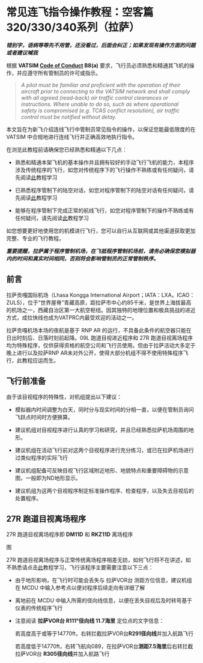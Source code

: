 # 常见连飞指令操作教程：空客篇320/330/340系列（拉萨）

***错别字，语病等等先不用管，还没看过，后面会纠正；如果发现有操作方面的问题或者建议喊我***

根据 **VATSIM [Code of Conduct](https://vatsim.net/docs/policy/code-of-conduct) B8(a)** 要求，飞行员必须熟悉和精通其飞机的操作，并应遵守所有管制员的许可或指示。

  > *A pilot must be familiar and proficient with the operation of their aircraft prior to connecting to the VATSIM network and shall comply with all agreed (read-back) air traffic control clearances or instructions. Where unable to do so, such as where operational safety is compromised (e.g. TCAS conflict resolution), air traffic control must be notified without delay.*

本文旨在为新飞介绍连线飞行中管制员常见指令的操作，以保证您能最低限度的在 VATSIM 中合规地进行连线飞行并正确高效地执行指令。

在浏览此教程前请确保您已经熟悉和精通以下几点：

- 熟悉和精通本架飞机的基本操作并且拥有较好的手动飞行飞机的能力，本程序涉及传统程序的飞行，如您对传统程序下的飞行操作不熟练或有任何疑问，请先阅读[此](https://community.vatprc.net/t/topic/7045)教程学习

- 已熟悉程序管制下的陆空对话，如您对程序管制下的陆空对话有任何疑问，请先阅读[此](https://community.vatprc.net/t/topic/6799)教程学习

- 能够在程序管制下完成正常的航线飞行，如您对程序管制下的操作不熟练或有任何疑问，请先阅读[此](https://github.com/websterzh/vatprc-wiki/blob/Simple-tutorial-Airbus/%E9%A3%9E%E6%9C%BA%E7%AE%80%E6%98%93%E6%93%8D%E7%BA%B5%E6%95%99%E7%A8%8B%EF%BC%9A%E7%A9%BA%E5%AE%A2%E7%AF%87.md)教程学习

如您想要更好地使用您的机模进行飞行，您可以自行从互联网或其他渠道获取更加完整、专业的飞行教程。

***重要提醒，拉萨属于程序管制机场，在飞抵程序管制机场前，请务必确保您模拟器内的时间和真实时间相同，否则将会影响管制员的正常管制秩序。***

## 前言

拉萨贡嘎国际机场（Lhasa Kongga International Airport；IATA：LXA，ICAO：ZULS），位于“世界屋脊”青藏高原，距拉萨市中心约85千米，是世界上海拔最高的机场之一，西藏自治区第一大航空枢纽。因其独特的地理位置和极具挑战的进近方式，成拉快线也成为VATPRC内最受欢迎的活动之一。

拉萨贡嘎机场本场的夜航是基于 RNP AR 的运行，不具备此条件的航空器只能在日出时刻后、日落时刻前起降。09L 跑道目视进近程序和 27R 跑道目视离场程序均为特殊程序，仅供获得资格的航空公司和飞行员使用。但由于拉萨活动大多定于晚上进行以及拉萨RNP AR未对外公开，使得大部分机组不得不使用特殊程序飞行，此教程应运而生。

## 飞行前准备

由于该目视程序的特殊性，对机组提出以下建议：

- 模拟器内时间调整为白天，同时分与现实时间的分相一直，以便在管制员询问飞跃点时间时方便换算。

- 建议机组对目视程序进行认真的学习和研究，并且已经熟悉拉萨机场周围的地形。

- 建议机组在活动飞行前对这两个目视程序进行充分练习，或已在拉萨机场进行过类似程序的实际飞行

- 建议机组配备可反映目视飞行区域附近地形、地貌特点和重要障碍物的示意图，一般即为ND地形显示。

- 建议机组为这两个目视程序制定标准操作程序、检查程序，以及失去目视后的处置程序。

## 27R 跑道目视离场程序

27R 跑道目视离场程序即 **DM11D** 和 **RKZ11D** 离场程序

图

27R 跑道目视离场程序与正常传统离场程序相差无妨，如何飞行将不在讲述，如不熟悉请点击[此](https://community.vatprc.net/t/topic/7045)教程学习，飞行该程序主要需要注意以下三点：

- 由于地形影响，在飞行时可能会丢失与 拉萨VOR台 测距方位信息，建议机组在 MCDU 中输入参考点以便对程序后续走向有详细了解

- 离地前在 MCDU 中输入所需的径向线信息，以便在丢失目视后及时转弯基于仪表的传统程序飞行

- 注意阅读 **拉萨VOR台 R111°径向线 11.7海里** 定位点的文字信息：

  若高度高于或等于14770ft，右转拦截拉萨VOR台**R291径向线**并加入航路飞行

  若高度低于14770ft，右转飞航向089，在拉萨VOR台**测距7.5海里**后右转拦截拉萨VOR台 **R305径向线**并加入航路飞行
